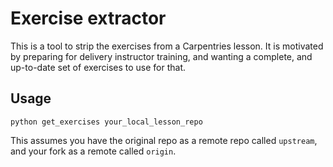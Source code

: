 # Exercise extractor
This is a tool to strip the exercises from a Carpentries lesson.
It is motivated by preparing for delivery instructor training,
and wanting a complete, and up-to-date set of exercises to use for that.

## Usage
`python get_exercises your_local_lesson_repo`

This assumes you have the original repo as a remote repo called `upstream`,
and your fork as a remote called `origin`.
